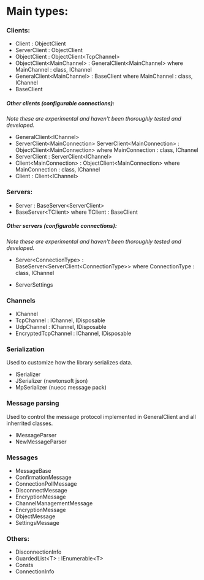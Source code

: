 # Main types:

### Clients:

- Client : ObjectClient
- ServerClient : ObjectClient
- ObjectClient : ObjectClient\<TcpChannel\>
- ObjectClient\<MainChannel\> : GeneralClient\<MainChannel\> where MainChannel : class, IChannel
- GeneralClient\<MainChannel\> : BaseClient where MainChannel : class, IChannel
- BaseClient

##### Other clients (configurable connections):

*Note these are experimental and haven't been thoroughly tested and developed.*

- GeneralClient\<IChannel\>
- ServerClient\<MainConnection\> ServerClient\<MainConnection\> : ObjectClient\<MainConnection\> where MainConnection : class, IChannel
- ServerClient : ServerClient\<IChannel\>
- Client\<MainConnection\> : ObjectClient\<MainConnection\> where MainConnection : class, IChannel
- Client : Client\<IChannel\>

### Servers:

- Server : BaseServer\<ServerClient\>
- BaseServer\<TClient\> where TClient : BaseClient

##### Other servers (configurable connections):

*Note these are experimental and haven't been thoroughly tested and developed.*

- Server\<ConnectionType\> : BaseServer\<ServerClient\<ConnectionType\>\> where ConnectionType : class, IChannel

- ServerSettings

### Channels

- IChannel
- TcpChannel : IChannel, IDisposable
- UdpChannel : IChannel, IDisposable
- EncryptedTcpChannel : IChannel, IDisposable

### Serialization

Used to customize how the library serializes data. 

- ISerializer
- JSerializer (newtonsoft json)
- MpSerializer (nuecc message pack)

### Message parsing

Used to control the message protocol implemented in GeneralClient and all inherrited classes.

- IMessageParser
- NewMessageParser

### Messages

- MessageBase
- ConfirmationMessage
- ConnectionPollMessage
- DisconnectMessage
- EncryptionMessage
- ChannelManagementMessage
- EncryptionMessage
- ObjectMessage
- SettingsMessage

### Others:

- DisconnectionInfo
- GuardedList\<T\> : IEnumerable\<T\>
- Consts
- ConnectionInfo
